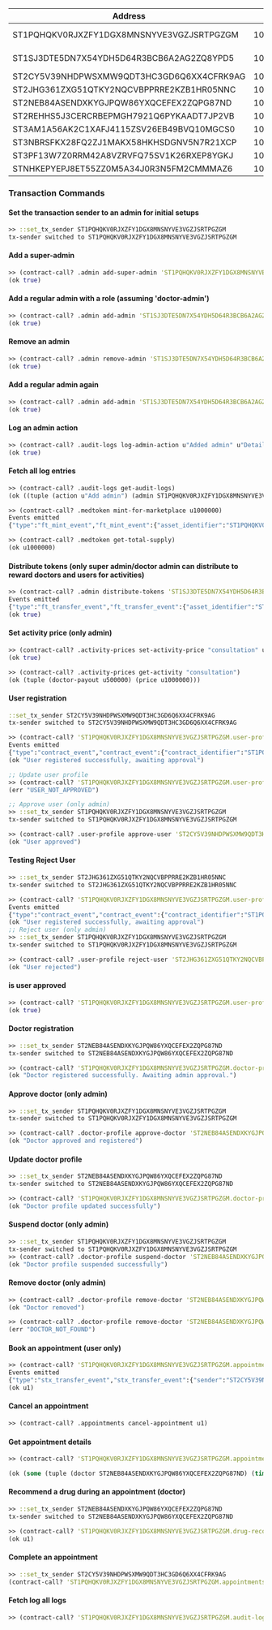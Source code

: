 | Address                                   | uSTX            | Role                |
|-------------------------------------------|-----------------|---------------------|
| ST1PQHQKV0RJXZFY1DGX8MNSNYVE3VGZJSRTPGZGM | 100000000000000 | Owner/Super Admin  |
| ST1SJ3DTE5DN7X54YDH5D64R3BCB6A2AG2ZQ8YPD5 | 100000000000000 | Doctor Admin       |
| ST2CY5V39NHDPWSXMW9QDT3HC3GD6Q6XX4CFRK9AG | 100000000000000 | User 1             |
| ST2JHG361ZXG51QTKY2NQCVBPPRRE2KZB1HR05NNC | 100000000000000 | User 2             |
| ST2NEB84ASENDXKYGJPQW86YXQCEFEX2ZQPG87ND  | 100000000000000 | Doctor 1           |
| ST2REHHS5J3CERCRBEPMGH7921Q6PYKAADT7JP2VB | 100000000000000 | Doctor 2           |
| ST3AM1A56AK2C1XAFJ4115ZSV26EB49BVQ10MGCS0 | 100000000000000 | -                  |
| ST3NBRSFKX28FQ2ZJ1MAKX58HKHSDGNV5N7R21XCP | 100000000000000 | -                  |
| ST3PF13W7Z0RRM42A8VZRVFQ75SV1K26RXEP8YGKJ | 100000000000000 | -                  |
| STNHKEPYEPJ8ET55ZZ0M5A34J0R3N5FM2CMMMAZ6  | 100000000000000 | -                  |

### Transaction Commands

#### Set the transaction sender to an admin for initial setups
```clojure
>> ::set_tx_sender ST1PQHQKV0RJXZFY1DGX8MNSNYVE3VGZJSRTPGZGM
tx-sender switched to ST1PQHQKV0RJXZFY1DGX8MNSNYVE3VGZJSRTPGZGM
```


#### Add a super-admin
```clojure
>> (contract-call? .admin add-super-admin 'ST1PQHQKV0RJXZFY1DGX8MNSNYVE3VGZJSRTPGZGM)
(ok true)
```

#### Add a regular admin with a role (assuming 'doctor-admin')
```clojure
>> (contract-call? .admin add-admin 'ST1SJ3DTE5DN7X54YDH5D64R3BCB6A2AG2ZQ8YPD5 u"doctor-admin")
(ok true)
```

#### Remove an admin
```clojure
>> (contract-call? .admin remove-admin 'ST1SJ3DTE5DN7X54YDH5D64R3BCB6A2AG2ZQ8YPD5)
(ok true)
```

#### Add a regular admin again
```clojure
>> (contract-call? .admin add-admin 'ST1SJ3DTE5DN7X54YDH5D64R3BCB6A2AG2ZQ8YPD5 u"doctor-admin")
(ok true)
```

#### Log an admin action
```clojure
>> (contract-call? .audit-logs log-admin-action u"Added admin" u"Details here")
(ok true)
```

#### Fetch all log entries
```clojure
>> (contract-call? .audit-logs get-audit-logs)
(ok ((tuple (action u"Add admin") (admin ST1PQHQKV0RJXZFY1DGX8MNSNYVE3VGZJSRTPGZGM) (details u"Added admin with role: doctor-admin") (timestamp u2)) (tuple (action u"Added admin") (admin ST1PQHQKV0RJXZFY1DGX8MNSNYVE3VGZJSRTPGZGM) (details u"Details here") (timestamp u2))))

>> (contract-call? .medtoken mint-for-marketplace u1000000)
Events emitted
{"type":"ft_mint_event","ft_mint_event":{"asset_identifier":"ST1PQHQKV0RJXZFY1DGX8MNSNYVE3VGZJSRTPGZGM.medtoken::MEDtoken","recipient":"ST1PQHQKV0RJXZFY1DGX8MNSNYVE3VGZJSRTPGZGM","amount":"1000000"}}

>> (contract-call? .medtoken get-total-supply)
(ok u1000000)
```

#### Distribute tokens (only super admin/doctor admin can distribute to reward doctors and users for activities)
```clojure
>> (contract-call? .admin distribute-tokens 'ST1SJ3DTE5DN7X54YDH5D64R3BCB6A2AG2ZQ8YPD5 u2)
Events emitted
{"type":"ft_transfer_event","ft_transfer_event":{"asset_identifier":"ST1PQHQKV0RJXZFY1DGX8MNSNYVE3VGZJSRTPGZGM.medtoken::MEDtoken","sender":"ST1PQHQKV0RJXZFY1DGX8MNSNYVE3VGZJSRTPGZGM","recipient":"ST1SJ3DTE5DN7X54YDH5D64R3BCB6A2AG2ZQ8YPD5","amount":"2"}}
(ok true)
```

#### Set activity price (only admin)
```clojure
>> (contract-call? .activity-prices set-activity-price "consultation" u1000000 u500000)
(ok true)

>> (contract-call? .activity-prices get-activity "consultation")
(ok (tuple (doctor-payout u500000) (price u1000000)))
```

#### User registration
```clojure
::set_tx_sender ST2CY5V39NHDPWSXMW9QDT3HC3GD6Q6XX4CFRK9AG
tx-sender switched to ST2CY5V39NHDPWSXMW9QDT3HC3GD6Q6XX4CFRK9AG

>> (contract-call? 'ST1PQHQKV0RJXZFY1DGX8MNSNYVE3VGZJSRTPGZGM.user-profile register-user u"Alice" u"alice@example.com")
Events emitted
{"type":"contract_event","contract_event":{"contract_identifier":"ST1PQHQKV0RJXZFY1DGX8MNSNYVE3VGZJSRTPGZGM.user-profile","topic":"print","value":"{ email: u\"alice@example.com\", event: \"User registration\", name: u\"Alice\", user: 'ST2CY5V39NHDPWSXMW9QDT3HC3GD6Q6XX4CFRK9AG }"}}
(ok "User registered successfully, awaiting approval")

;; Update user profile
>> (contract-call? 'ST1PQHQKV0RJXZFY1DGX8MNSNYVE3VGZJSRTPGZGM.user-profile update-user-profile u"Alice Updated" u"alice@example.com")
(err "USER_NOT_APPROVED")

;; Approve user (only admin)
>> ::set_tx_sender ST1PQHQKV0RJXZFY1DGX8MNSNYVE3VGZJSRTPGZGM
tx-sender switched to ST1PQHQKV0RJXZFY1DGX8MNSNYVE3VGZJSRTPGZGM

>> (contract-call? .user-profile approve-user 'ST2CY5V39NHDPWSXMW9QDT3HC3GD6Q6XX4CFRK9AG)
(ok "User approved")
```

#### Testing Reject User
```clojure
>> ::set_tx_sender ST2JHG361ZXG51QTKY2NQCVBPPRRE2KZB1HR05NNC
tx-sender switched to ST2JHG361ZXG51QTKY2NQCVBPPRRE2KZB1HR05NNC

>> (contract-call? 'ST1PQHQKV0RJXZFY1DGX8MNSNYVE3VGZJSRTPGZGM.user-profile register-user u"Tim" u"tim@example.com")
Events emitted
{"type":"contract_event","contract_event":{"contract_identifier":"ST1PQHQKV0RJXZFY1DGX8MNSNYVE3VGZJSRTPGZGM.user-profile","topic":"print","value":"{ email: u\"tim@example.com\", event: \"User registration\", name: u\"Tim\", user: 'ST2JHG361ZXG51QTKY2NQCVBPPRRE2KZB1HR05NNC }"}}
(ok "User registered successfully, awaiting approval")
;; Reject user (only admin)
>> ::set_tx_sender ST1PQHQKV0RJXZFY1DGX8MNSNYVE3VGZJSRTPGZGM
tx-sender switched to ST1PQHQKV0RJXZFY1DGX8MNSNYVE3VGZJSRTPGZGM

>> (contract-call? .user-profile reject-user 'ST2JHG361ZXG51QTKY2NQCVBPPRRE2KZB1HR05NNC)
(ok "User rejected")
```

#### is user approved
```clojure
>> (contract-call? 'ST1PQHQKV0RJXZFY1DGX8MNSNYVE3VGZJSRTPGZGM.user-profile is-user-approved 'ST2CY5V39NHDPWSXMW9QDT3HC3GD6Q6XX4CFRK9AG)
(ok true)
```

#### Doctor registration
```clojure
>> ::set_tx_sender ST2NEB84ASENDXKYGJPQW86YXQCEFEX2ZQPG87ND
tx-sender switched to ST2NEB84ASENDXKYGJPQW86YXQCEFEX2ZQPG87ND

>> (contract-call? 'ST1PQHQKV0RJXZFY1DGX8MNSNYVE3VGZJSRTPGZGM.doctor-profile register-doctor u"Dr. Bob" u"Cardiology")
(ok "Doctor registered successfully. Awaiting admin approval.")
```

#### Approve doctor (only admin)
```clojure
>> ::set_tx_sender ST1PQHQKV0RJXZFY1DGX8MNSNYVE3VGZJSRTPGZGM
tx-sender switched to ST1PQHQKV0RJXZFY1DGX8MNSNYVE3VGZJSRTPGZGM

>> (contract-call? .doctor-profile approve-doctor 'ST2NEB84ASENDXKYGJPQW86YXQCEFEX2ZQPG87ND true)
(ok "Doctor approved and registered")
```

#### Update doctor profile
```clojure
>> ::set_tx_sender ST2NEB84ASENDXKYGJPQW86YXQCEFEX2ZQPG87ND
tx-sender switched to ST2NEB84ASENDXKYGJPQW86YXQCEFEX2ZQPG87ND

>> (contract-call? 'ST1PQHQKV0RJXZFY1DGX8MNSNYVE3VGZJSRTPGZGM.doctor-profile update-doctor-profile u"Dr. Bob Updated" u"Cardiology")
(ok "Doctor profile updated successfully")
```

#### Suspend doctor (only admin)
```clojure
>> ::set_tx_sender ST1PQHQKV0RJXZFY1DGX8MNSNYVE3VGZJSRTPGZGM
tx-sender switched to ST1PQHQKV0RJXZFY1DGX8MNSNYVE3VGZJSRTPGZGM
>> (contract-call? .doctor-profile suspend-doctor 'ST2NEB84ASENDXKYGJPQW86YXQCEFEX2ZQPG87ND)
(ok "Doctor profile suspended successfully")
```

#### Remove doctor (only admin)
```clojure
>> (contract-call? .doctor-profile remove-doctor 'ST2NEB84ASENDXKYGJPQW86YXQCEFEX2ZQPG87ND)
(ok "Doctor removed")

>> (contract-call? .doctor-profile remove-doctor 'ST2NEB84ASENDXKYGJPQW86YXQCEFEX2ZQPG87ND)
(err "DOCTOR_NOT_FOUND")
```

#### Book an appointment (user only)

```clojure
>> (contract-call? 'ST1PQHQKV0RJXZFY1DGX8MNSNYVE3VGZJSRTPGZGM.appointments book-appointment 'ST2NEB84ASENDXKYGJPQW86YXQCEFEX2ZQPG87ND u1640995200)
Events emitted
{"type":"stx_transfer_event","stx_transfer_event":{"sender":"ST2CY5V39NHDPWSXMW9QDT3HC3GD6Q6XX4CFRK9AG","recipient":"ST1PQHQKV0RJXZFY1DGX8MNSNYVE3VGZJSRTPGZGM","amount":"1000000","memo":""}}
(ok u1)
```

#### Cancel an appointment
```clojure
>> (contract-call? .appointments cancel-appointment u1)
```

#### Get appointment details
```clojure
>> (contract-call? 'ST1PQHQKV0RJXZFY1DGX8MNSNYVE3VGZJSRTPGZGM.appointments get-appointment u1)

(ok (some (tuple (doctor ST2NEB84ASENDXKYGJPQW86YXQCEFEX2ZQPG87ND) (time u1640995200) (user ST2CY5V39NHDPWSXMW9QDT3HC3GD6Q6XX4CFRK9AG))))
```

#### Recommend a drug during an appointment (doctor)
```clojure
>> ::set_tx_sender ST2NEB84ASENDXKYGJPQW86YXQCEFEX2ZQPG87ND
tx-sender switched to ST2NEB84ASENDXKYGJPQW86YXQCEFEX2ZQPG87ND

>> (contract-call? 'ST1PQHQKV0RJXZFY1DGX8MNSNYVE3VGZJSRTPGZGM.drug-recommendation recommend-drug 'ST2CY5V39NHDPWSXMW9QDT3HC3GD6Q6XX4CFRK9AG u"Aspirin")
(ok u1)
```

#### Complete an appointment
```clojure
>> ::set_tx_sender ST2CY5V39NHDPWSXMW9QDT3HC3GD6Q6XX4CFRK9AG
(contract-call? 'ST1PQHQKV0RJXZFY1DGX8MNSNYVE3VGZJSRTPGZGM.appointments complete-appointment u1)
```

#### Fetch log all logs 
```clojure
>> (contract-call? 'ST1PQHQKV0RJXZFY1DGX8MNSNYVE3VGZJSRTPGZGM.audit-logs get-audit-logs)
```

